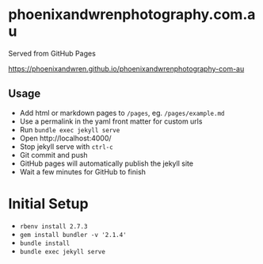 # phoenixandwrenphotography.com.au

Served from GitHub Pages

https://phoenixandwren.github.io/phoenixandwrenphotography-com-au

## Usage

* Add html or markdown pages to `/pages`, eg. `/pages/example.md`
* Use a permalink in the yaml front matter for custom urls
* Run `bundle exec jekyll serve`
* Open http://localhost:4000/
* Stop jekyll serve with `ctrl-c`
* Git commit and push
* GitHub pages will automatically publish the jekyll site
* Wait a few minutes for GitHub to finish

# Initial Setup

* `rbenv install 2.7.3`
* `gem install bundler -v '2.1.4'`
* `bundle install`
* `bundle exec jekyll serve`
